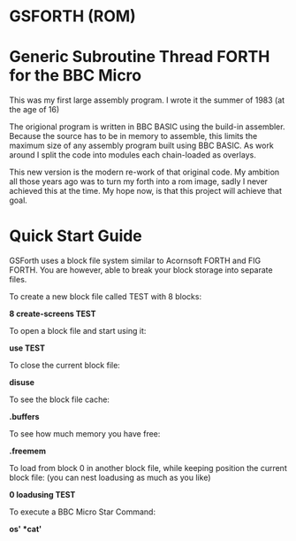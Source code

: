 # GSFORTH (ROM)
Generic Subroutine Thread FORTH for the BBC Micro
=================================================

This was my first large assembly program. I wrote it the summer of 1983 (at the age of 16)

The origional program is written in BBC BASIC using the build-in assembler. Because the source has to be in memory to assemble, this limits the maximum size of any assembly program built using BBC BASIC. As work around I split the code into modules each chain-loaded as overlays.

This new version is the modern re-work of that original code. My ambition all those years ago was to turn my forth into a rom image, sadly I never achieved this at the time. My hope now, is that this project will achieve that goal.

Quick Start Guide
=================

GSForth uses a block file system similar to Acornsoft FORTH and FIG FORTH. You are however, able to break your block storage into separate files.

To create a new block file called TEST with 8 blocks:

**8 create-screens TEST**

To open a block file and start using it:

**use TEST**

To close the current block file:

**disuse**

To see the block file cache:

**.buffers**

To see how much memory you have free:

**.freemem**

To load from block 0 in another block file, while keeping position the current block file:
(you can nest loadusing as much as you like)

**0 loadusing TEST**

To execute a BBC Micro Star Command:

**os' \*cat'**

